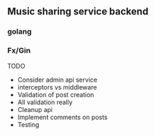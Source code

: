 ## Music sharing service backend

### golang

### Fx/Gin

TODO
 * Consider admin api service
 * interceptors vs middleware
 * Validation of post creation
 * All validation really
 * Cleanup api
 * Implement comments on posts
 * Testing